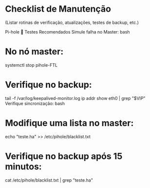 # Checklist de Manutenção

(Listar rotinas de verificação, atualizações, testes de backup, etc.)

Pi-hole
📌 Testes Recomendados
Simule falha no Master:
bash
# No nó master:
systemctl stop pihole-FTL

# Verifique no backup:
tail -f /var/log/keepalived-monitor.log
ip addr show eth0 | grep "$VIP"
Verifique sincronização:
bash
# Modifique uma lista no master:
echo "teste.ha" >> /etc/pihole/blacklist.txt

# Verifique no backup após 15 minutos:
cat /etc/pihole/blacklist.txt | grep "teste.ha"